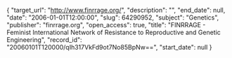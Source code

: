 {
  "target_url": "http://www.finrrage.org/", 
  "description": "", 
  "end_date": null, 
  "date": "2006-01-01T12:00:00", 
  "slug": 64290952, 
  "subject": "Genetics", 
  "publisher": "finrrage.org", 
  "open_access": true, 
  "title": "FINRRAGE - Feminist International Network of Resistance to Reproductive and Genetic Engineering", 
  "record_id": "20060101T120000/qIh317VkFd9ot7No85BpNw==", 
  "start_date": null
}

